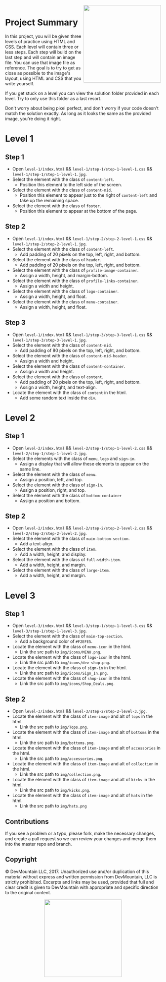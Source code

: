 <img src="https://devmounta.in/img/logowhiteblue.png" width="250" align="right">

# Project Summary

In this project, you will be given three levels of practice using HTML and CSS. Each level will contain three or less steps. Each step will build on the last step and will contain an image file. You can use that image file as reference. The goal is to try to get as close as possible to the image's layout, using HTML and CSS that you write yourself.

If you get stuck on a level you can view the solution folder provided in each level. Try to only use this folder as a last resort.

Don't worry about being pixel perfect, and don't worry if your code doesn't match the solution exactly. As long as it looks the same as the provided image, you're doing it right.

# Level 1

## Step 1

* Open `level-1/index.html` && `level-1/step-1/step-1-level-1.css` && `level-1/step-1/step-1-level-1.jpg`.
* Select the element with the class of `content-left`.
  * Position this element to the left side of the screen.
* Select the element with the class of `content-mid`.
  * Position this element to appear just to the right of `content-left` and take up the remaining space.
* Select the element with the class of `footer`.
  * Position this element to appear at the bottom of the page.

## Step 2

* Open `level-1/index.html` && `level-1/step-2/step-2-level-1.css` && `level-1/step-2/step-2-level-1.jpg`.
* Select the element with the class of `content-left`.
  * Add padding of 20 pixels on the top, left, right, and bottom.
* Select the element with the class of `header`.
  * Add padding of 20 pixels on the top, left, right, and bottom.
* Select the element with the class of `profile-image-container`.
  * Assign a width, height, and margin-bottom.
* Select the element with the class of `profile-links-container`.
  * Assign a width and height.
* Select the element with the class of `logo-container`.
  * Assign a width, height, and float.
* Select the element with the class of `menu-container`.
  * Assign a width, height, and float.

## Step 3

* Open `level-1/index.html` && `level-1/step-3/step-3-level-1.css` && `level-1/step-3/step-3-level-1.jpg`.
* Select the element with the class of `content-mid`.
  * Add padding of 80 pixels on the top, left, right, and bottom.
* Select the element with the class of `content-mid-header`.
  * Assign a width and height.
* Select the element with the class of `content-container`.
  * Assign a width and height.
* Select the element with the class of `content`.
  * Add padding of 20 pixels on the top, left, right, and bottom.
  * Assign a width, height, and text-align.
* Locate the element with the class of `content` in the html.
  * Add some random text inside the `div`.

# Level 2

## Step 1

* Open `level-2/index.html` && `level-2/step-1/step-1-level-2.css` && `level-2/step-1/step-1-level-2.jpg`.
* Select the elements with the class of `menu`, `logo` and `sign-in`.
  * Assign a display that will allow these elements to appear on the same line.
* Select the element with the class of `menu`.
  * Assign a position, left, and top.
* Select the element with the class of `sign-in`.
  * Assign a position, right, and top.
* Select the element with the class of `bottom-container`
  * Assign a position and bottom.

## Step 2

* Open `level-2/index.html` && `level-2/step-2/step-2-level-2.css` && `level-2/step-2/step-2-level-2.jpg`.
* Select the element with the class of `main-bottom-section`.
  * Add a text-align.
* Select the element with the class of `item`.
  * Add a width, height, and display.
* Select the element with the class of `full-width-item`.
  * Add a width, height, and margin.
* Select the element with the class of `large-item`.
  * Add a width, height, and margin.

# Level 3

## Step 1

* Open `level-3/index.html` && `level-3/step-1/step-1-level-3.css` && `level-3/step-1/step-1-level-3.jpg`.
* Select the element with the class of `main-top-section`.
  * Add a background color of `#F2EFE5`.
* Locate the element with the class of `menu-icon` in the html.
  * Link the src path to `img/icons/MENU.png`.
* Locate the element with the class of `logo-icon` in the html.
  * Link the src path to `img/icons/dev-shop.png`.
* Locate the element with the class of `sign-in` in the html.
  * Link the src path to `img/icons/Sign_In.png`.
* Locate the element with the class of `shop-icon` in the html.
  * Link the src path to `img/icons/Shop_Deals.png`.

## Step 2

* Open `level-3/index.html` && `level-3/step-2/step-2-level-3.jpg`.
* Locate the element with the class of `item-image` and alt of `tops` in the html.
  * Link the src path to `img/Tops.png`.
* Locate the element with the class of `item-image` and alt of `bottoms` in the html.
  * Link the src path to `img/bottoms.png`.
* Locate the element with the class of `item-image` and alt of `accessories` in the html.
  * Link the src path to `img/accessories.png`.
* Locate the element with the class of `item-image` and alt of `collection` in the html.
  * Link the src path to `img/collection.png`.
* Locate the element with the class of `item-image` and alt of `kicks` in the html.
  * Link the src path to `img/kicks.png`.
* Locate the element with the class of `item-image` and alt of `hats` in the html.
  * Link the src path to `img/hats.png`

## Contributions

If you see a problem or a typo, please fork, make the necessary changes, and create a pull request so we can review your changes and merge them into the master repo and branch.

## Copyright

© DevMountain LLC, 2017. Unauthorized use and/or duplication of this material without express and written permission from DevMountain, LLC is strictly prohibited. Excerpts and links may be used, provided that full and clear credit is given to DevMountain with appropriate and specific direction to the original content.

<p align="center">
<img src="https://devmounta.in/img/logowhiteblue.png" width="250">
</p>
